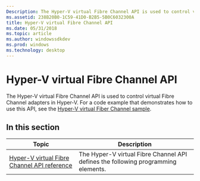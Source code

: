```yaml
---
Description: The Hyper-V virtual Fibre Channel API is used to control virtual Fibre Channel adapters in Hyper-V.
ms.assetid: 238B20B0-1C59-41D0-B2B5-5B0C6032300A
title: Hyper-V virtual Fibre Channel API
ms.date: 05/31/2018
ms.topic: article
ms.author: windowssdkdev
ms.prod: windows
ms.technology: desktop
---
```


# Hyper-V virtual Fibre Channel API

The Hyper-V virtual Fibre Channel API is used to control virtual Fibre Channel adapters in Hyper-V. For a code example that demonstrates how to use this API, see the [Hyper-V virtual Fiber Channel sample](http://go.microsoft.com/fwlink/p/?LinkID=266508).

## In this section



| Topic                                                                                                      | Description                                                                                  |
|------------------------------------------------------------------------------------------------------------|----------------------------------------------------------------------------------------------|
| [Hyper-V virtual Fibre Channel API reference](hyper-v-virtual-fiber-channels-api-reference.md)<br/> | The Hyper-V virtual Fibre Channel API defines the following programming elements.<br/> |



 

 

 




